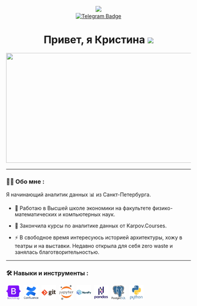 <div id="header" align="center">
  <img src="https://media.giphy.com/media/v1.Y2lkPTc5MGI3NjExZmJiMDhkNDc1Y2M4MTFjYmU5YzAyZjBiMGI2ZmFjZWFmMTdkZTIyNSZlcD12MV9pbnRlcm5hbF9naWZzX2dpZklkJmN0PXM/M9gbBd9nbDrOTu1Mqx/giphy.gif" width="100"/>
<div id="badges">
   <a href="https://t.me/kr1sp1s">
  <img src="https://img.shields.io/badge/Telegram-blue?logo=telegram&logoColor=white&style=for-the-badge" alt="Telegram Badge"/>
   </a>
</div>
<h1>
  Привет, я Кристина
  <img src="https://media.giphy.com/media/hvRJCLFzcasrR4ia7z/giphy.gif" width="30px"/>
</h1>
</div>
<div align="center">
  <img src="https://media.giphy.com/media/l46Cy1rHbQ92uuLXa/giphy.gif" width="600" height="300"/>
</div>

---

### :woman_technologist: Обо мне :

Я начинающий аналитик данных :bar_chart: из Санкт-Петербурга.
- :briefcase: Работаю в Высшей школе экономики на факультете физико-математических и компьютерных наук.

- :notebook_with_decorative_cover: Закончила курсы по аналитике данных от Karpov.Courses.

- :zap: В свободное время интересуюсь историей архитектуры, хожу в театры и на выставки. Недавно открыла для себя zero waste и занялась благотворительностью.

---

### :hammer_and_wrench: Навыки и инструменты :
<div>
  <img src="https://raw.githubusercontent.com/devicons/devicon/1119b9f84c0290e0f0b38982099a2bd027a48bf1/icons/bootstrap/bootstrap-original-wordmark.svg" title="Bootstrap" alt="Bootstrap" width="40" height="40"/>&nbsp;
  <img src="https://raw.githubusercontent.com/devicons/devicon/1119b9f84c0290e0f0b38982099a2bd027a48bf1/icons/confluence/confluence-original-wordmark.svg" title="Confluence" alt="Confluence" width="40" height="40"/>&nbsp;
  <img src="https://raw.githubusercontent.com/devicons/devicon/1119b9f84c0290e0f0b38982099a2bd027a48bf1/icons/git/git-original-wordmark.svg" title="Git" alt="Git" width="40" height="40"/>&nbsp;
  <img src="https://raw.githubusercontent.com/devicons/devicon/1119b9f84c0290e0f0b38982099a2bd027a48bf1/icons/jupyter/jupyter-original-wordmark.svg" title="Jupyter" alt="Jupyter" width="40" height="40"/>&nbsp;
  <img src="https://raw.githubusercontent.com/devicons/devicon/1119b9f84c0290e0f0b38982099a2bd027a48bf1/icons/numpy/numpy-original-wordmark.svg" title="Numpy" alt="Numpy" width="40" height="40"/>&nbsp;
  <img src="https://raw.githubusercontent.com/devicons/devicon/1119b9f84c0290e0f0b38982099a2bd027a48bf1/icons/pandas/pandas-original-wordmark.svg" title="Pandas" alt="Pandas" width="40" height="40"/>&nbsp;
  <img src="https://raw.githubusercontent.com/devicons/devicon/1119b9f84c0290e0f0b38982099a2bd027a48bf1/icons/postgresql/postgresql-original-wordmark.svg" title="PostgreSQL" alt="PostgreSQL" width="40" height="40"/>&nbsp;
  <img src="https://raw.githubusercontent.com/devicons/devicon/1119b9f84c0290e0f0b38982099a2bd027a48bf1/icons/python/python-original-wordmark.svg" title="Python" alt="Python" width="40" height="40"/>&nbsp;
  </div>
